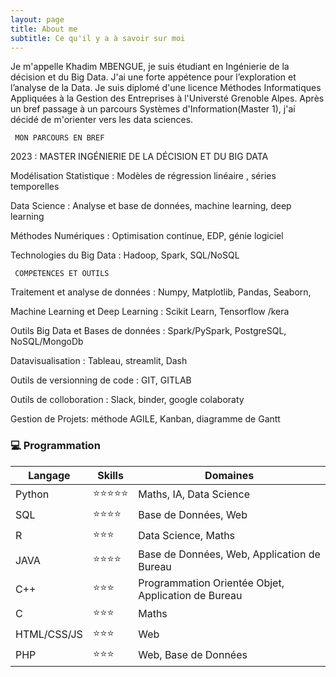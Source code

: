 ```yaml
---
layout: page
title: About me
subtitle: Ce qu'il y a à savoir sur moi
---
```


Je m'appelle Khadim MBENGUE, je suis étudiant en Ingénierie de la décision et du Big Data.
J'ai une forte appétence pour l’exploration et l’analyse de la Data.
Je suis diplomé d'une licence Méthodes Informatiques Appliquées à la Gestion des Entreprises à l'Universté Grenoble Alpes.
Après un bref passage à un parcours Systèmes d'Information(Master 1), j'ai décidé de m'orienter vers les data sciences.

     MON PARCOURS EN BREF

2023 : MASTER INGÉNIERIE DE LA DÉCISION ET DU BIG DATA

Modélisation Statistique : Modèles de régression linéaire , séries temporelles

Data Science : Analyse et base de données, machine learning, deep learning 

Méthodes Numériques : Optimisation continue, EDP, génie logiciel 

Technologies du Big Data : Hadoop, Spark, SQL/NoSQL


     COMPETENCES ET OUTILS

Traitement et analyse de données : Numpy, Matplotlib, Pandas, Seaborn, 

Machine Learning et Deep Learning : Scikit Learn, Tensorflow /kera 

Outils Big Data et Bases de données : Spark/PySpark, PostgreSQL, NoSQL/MongoDb

Datavisualisation : Tableau, streamlit, Dash

Outils de versionning de code : GIT, GITLAB

Outils de colloboration : Slack, binder, google colaboraty

Gestion de Projets: méthode AGILE, Kanban, diagramme de Gantt

### 💻 Programmation

|Langage|Skills|Domaines|
|--------|------|-------|
|Python|⭐️⭐️⭐️⭐️⭐️️|Maths, IA, Data Science|
|SQL|⭐️⭐️⭐️⭐|Base de Données, Web|
|R|⭐️⭐️⭐|Data Science, Maths|
|JAVA|⭐️⭐️⭐️⭐|Base de Données, Web, Application de Bureau|
|C++|⭐️⭐️⭐|Programmation Orientée Objet, Application de Bureau |
|C|⭐️⭐️⭐|Maths|
|HTML/CSS/JS|⭐️⭐️⭐|Web|
|PHP|⭐️⭐️⭐|Web, Base de Données|